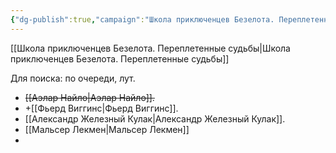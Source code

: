 ```yaml
---
{"dg-publish":true,"campaign":"Школа приключенцев Безелота. Переплетенные судьбы","permalink":"/dengi-po-krugu/","dgPassFrontmatter":true}
---
```


[[Школа приключенцев Безелота. Переплетенные судьбы\|Школа приключенцев Безелота. Переплетенные судьбы]]

Для поиска: по очереди, лут.

- ~~[[Аэлар Найло\|Аэлар Найло]].~~
- +[[Фьерд Виггинс\|Фьерд Виггинс]].
- [[Александр Железный Кулак\|Александр Железный Кулак]].
- [[Мальсер Лекмен\|Мальсер Лекмен]]
- 